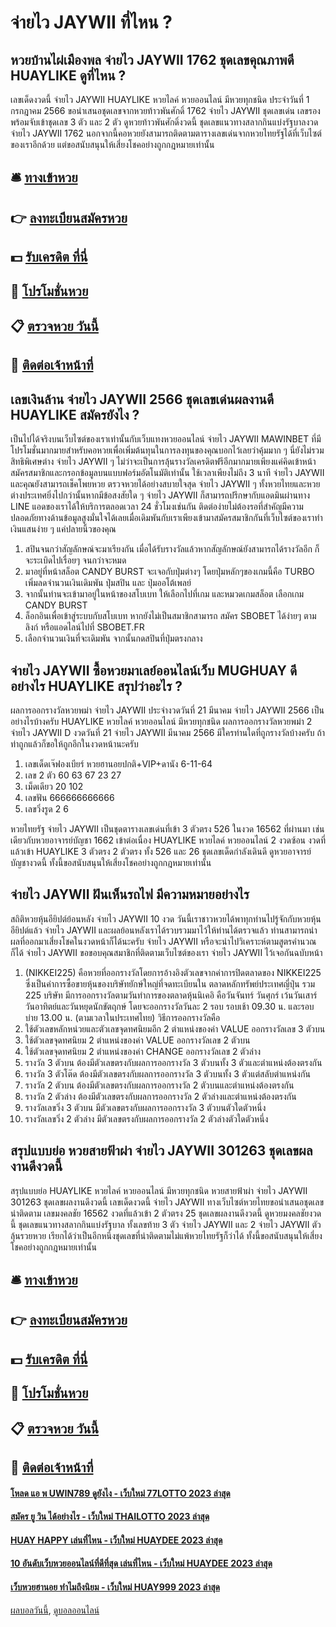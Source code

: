 # จ่ายไว JAYWII ที่ไหน ?
## หวยบ้านไผ่เมืองพล จ่ายไว JAYWII 1762 ชุดเลขคุณภาพดี HUAYLIKE ดูที่ไหน ?
เลขเด็ดงวดนี้ จ่ายไว JAYWII HUAYLIKE หวยไลค์ หวยออนไลน์ มีหวยทุกชนิด ประจำวันที่ 1 กรกฎาคม 2566 ขอนำเสนอชุดเลขจากหวยท้าวพันศักดิ์ 1762 จ่ายไว JAYWII ชุดเลขเด่น เลขรอง พร้อมจับเข้าชุดเลข 3 ตัว และ 2 ตัว ดูหวยท้าวพันศักดิ์งวดนี้ ชุดเลขแนวทางสลากกินแบ่งรัฐบาลงวด จ่ายไว JAYWII 1762 นอกจากนี้คอหวยยังสามารถติดตามตารางเลขเด่นจากหวยไทยรัฐได้ที่เว็บไซต์ของเราอีกด้วย แต่ขอสนับสนุนให้เสี่ยงโชคอย่างถูกกฎหมายเท่านั้น

## 🛎 [ทางเข้าหวย](https://bit.ly/3BG5bNw)
## 👉 [ลงทะเบียนสมัครหวย](https://bit.ly/3BG5bNw)
## 💵 [รับเครดิต ที่นี่](https://bit.ly/3C3mvgS)
## 👑 [โปรโมชั่นหวย](https://bit.ly/3C3mvgS)
## 📋 [ตรวจหวย วันนี้](https://bit.ly/3C3mvgS)
## 📱 [ติดต่อเจ้าหน้าที่](https://bit.ly/3C3mvgS)

## เลขเงินล้าน จ่ายไว JAYWII 2566 ชุดเลขเด่นผลงานดี HUAYLIKE สมัครยังไง ?
เป็นไปได้จริงบนเว็บไซต์ของเราเท่านั้นกับเว็บแทงหวยออนไลน์ จ่ายไว JAYWII MAWINBET ที่มีโปรโมชั่นมากมายสำหรับคอหวยเพื่อเพิ่มต้นทุนในการลงทุนของคุณบอกไว้เลยว่าคุ้มมาก ๆ นี่ยังไม่รวมสิทธิพิเศษต่าง จ่ายไว JAYWII ๆ ไม่ว่าจะเป็นการลุ้นรางวัลเครดิตฟรีอีกมากมายเพียงแค่คิดเข้าหน้าสมัครสมาชิกและกรอกข้อมูลบนแบบฟอร์มอัตโนมัติเท่านั้น ใช้เวลาเพียงไม่ถึง 3 นาที จ่ายไว JAYWII และคุณยังสามารถเช็คโพยหวย ตรวจหวยได้อย่างสบายใจสุด จ่ายไว JAYWII ๆ ทั้งหวยไทยและหวยต่างประเทศยิ่งไปกว่านั้นหากมีข้อสงสัยใด ๆ จ่ายไว JAYWII ก็สามารถปรึกษากับแอดมินผ่านทาง LINE แอดของเราได้ให้บริการตลอดเวลา 24 ชั่วโมงเช่นกัน ติดต่อง่ายไม่ต้องรอที่สำคัญมีความปลอดภัยทางด้านข้อมูลสูงมั่นใจได้เลยเมื่อเดิมพันกับเราเพียงเข้ามาสมัครสมาชิกกันที่เว็บไซต์ของเราทำเงินแสนง่าย ๆ แค่ปลายนิ้วของคุณ
1. สปินจนกว่าสัญลักษณ์จะมาเรียงกัน เมื่อได้รับรางวัลแล้วหากสัญลักษณ์ยังสามารถได้รางวัลอีก ก็จะระเบิดไปเรื่อยๆ จนกว่าจะหมด
2. มาอยู่ที่หน้าสล็อต CANDY BURST จะเจอกับปุ่มต่างๆ โดยปุ่มหลักๆของเกมนี้คือ TURBO เพิ่มลดจำนวนเงินเดิมพัน ปุ่มสปิน และ ปุ่มออโต้เพลย์
3. จากนั้นท่านจะเข้ามาอยู่ในหน้าของสโบเบท ให้เลือกไปที่เกม และหมวดเกมสล็อต เลือกเกม CANDY BURST
4. ล็อกอินเพื่อเข้าสู่ระบบกับสโบเบท หากยังไม่เป็นสมาชิกสามารถ สมัคร SBOBET ได้ง่ายๆ ตามลิงก์ หรือแอดไลน์ไปที่ SBOBET.FR
5. เลือกจำนวนเงินที่จะเดิมพัน จากนั้นกดสปินที่ปุ่มตรงกลาง

## จ่ายไว JAYWII ซื้อหวยมาเลย์ออนไลน์เว็บ MUGHUAY ดีอย่างไร HUAYLIKE สรุปว่าอะไร ?
ผลการออกรางวัลหวยพม่า จ่ายไว JAYWII ประจำงวดวันที่ 21 มีนาคม จ่ายไว JAYWII 2566
เป็นอย่างไรบ้างครับ HUAYLIKE หวยไลค์ หวยออนไลน์ มีหวยทุกชนิด ผลการออกรางวัลหวยพม่า 2 จ่ายไว JAYWII D งวดวันที่ 21 จ่ายไว JAYWII มีนาคม 2566 มีใครท่านใดที่ถูกรางวัลบ้างครับ ถ้าท่าถูกแล้วก็ขอให้ถูกอีกในงวดหน้านะครับ
1. เลขเด็ดเจ๊ฟองเบียร์ หวยฮานอยปกติ+VIP+ดานัง 6-11-64
2. เลข 2 ตัว 60 63 67 23 27
3. เม็ดเดียว 20 102
4. เลขฟัน 666666666666
5. เลขวิ่งรูด 2 6

หวยไทยรัฐ จ่ายไว JAYWII เป็นชุดตารางเลขเด่นที่เข้า 3 ตัวตรง 526 ในงวด 16562 ที่ผ่านมา เช่นเดียวกับหวยอาจารย์บัญชา 1662 เข้าต่อเนื่อง HUAYLIKE หวยไลค์ หวยออนไลน์ 2 งวดซ้อน งวดที่แล้วเข้า HUAYLIKE 3 ตัวตรง 2 ตัวตรง ทั้ง 526 และ 26 ชุดเลขเด็ดกำลังเดินดี ดูหวยอาจารย์บัญชางวดนี้ ทั้งนี้ขอสนับสนุนให้เสี่ยงโชคอย่างถูกกฎหมายเท่านั้น

## จ่ายไว JAYWII ฝันเห็นรถไฟ มีความหมายอย่างไร
สถิติหวยหุ้นอียิปต์ย้อนหลัง จ่ายไว JAYWII 10 งวด วันนี้เราชาวหวยได้พาทุกท่านไปรู้จักกับหวยหุ้นอียิปต์แล้ว จ่ายไว JAYWII และผลย้อนหลังเราได้รวบรวมมาไว้ให้ท่านได้ตรวจแล้ว ท่านสามารถนำผลที่ออกมาเสี่ยงโชคในงวดหน้าก็ได้นะครับ จ่ายไว JAYWII หรือจะนำไปวิเคราะห์ตามสูตรคำนวณก็ได้ จ่ายไว JAYWII ขอขอบคุณสมาชิกที่ติดตามเว็บไซต์ของเรา จ่ายไว JAYWII ไว้เจอกันฉบับหน้า
1. (NIKKEI225) คือหวยที่ออกรางวัลโดยการอ้างอิงตัวเลขจากค่าการปิดตลาดของ NIKKEI225 ซึ่งเป็นค่าการซื้อขายหุ้นของบริษัทยักษ์ใหญ่ที่จดทะเบียนใน ตลาดหลักทรัพย์ประเทศญี่ปุ่น รวม 225 บริษัท มีการออกรางวัลตามวันทำการของตลาดหุ้นนิเคอิ คือวันจันทร์ วันศุกร์ เว้นวันเสาร์ วันอาทิตย์และวันหยุดนักขัตฤกษ์ โดยจะออกรางวัลวันละ 2 รอบ รอบเช้า 09.30 น. และรอบบ่าย 13.00 น. (ตามเวลาในประเทศไทย) วิธีการออกรางวัลคือ
2. ใช้ตัวเลขหลักหน่วยและตัวเลขจุดทศนิยมอีก 2 ตำแหน่งของค่า VALUE ออกรางวัลเลข 3 ตัวบน
3. ใช้ตัวเลขจุดทศนิยม 2 ตำแหน่งของค่า VALUE ออกรางวัลเลข 2 ตัวบน
4. ใช้ตัวเลขจุดทศนิยม 2 ตำแหน่งของค่า CHANGE ออกรางวัลเลข 2 ตัวล่าง
5. รางวัล 3 ตัวบน ต้องมีตัวเลขตรงกับผลการออกรางวัล 3 ตัวบนทั้ง 3 ตัวและตำแหน่งต้องตรงกัน
6. รางวัล 3 ตัวโต๊ด ต้องมีตัวเลขตรงกับผลการออกรางวัล 3 ตัวบนทั้ง 3 ตัวแต่สลับตำแหน่งกัน
7. รางวัล 2 ตัวบน ต้องมีตัวเลขตรงกับผลการออกรางวัล 2 ตัวบนและตำแหน่งต้องตรงกัน
8. รางวัล 2 ตัวล่าง ต้องมีตัวเลขตรงกับผลการออกรางวัล 2 ตัวล่างและตำแหน่งต้องตรงกัน
9. รางวัลเลขวิ่ง 3 ตัวบน มีตัวเลขตรงกับผลการออกรางวัล 3 ตัวบนตัวใดตัวหนึ่ง
10. รางวัลเลขวิ่ง 2 ตัวล่าง มีตัวเลขตรงกับผลการออกรางวัล 2 ตัวล่างตัวใดตัวหนึ่ง

## สรุปแบบย่อ หวยสายฟ้าผ่า จ่ายไว JAYWII 301263 ชุดเลขผลงานดีงวดนี้
สรุปแบบย่อ HUAYLIKE หวยไลค์ หวยออนไลน์ มีหวยทุกชนิด หวยสายฟ้าผ่า จ่ายไว JAYWII 301263 ชุดเลขผลงานดีงวดนี้ เลขเด็ดงวดนี้ จ่ายไว JAYWII ทางเว็บไซต์หวยไทยขอนำเสนอชุดเลขน่าติดตาม เลขมงคลชัย 16562 งวดที่แล้วเข้า 2 ตัวตรง 25 ชุดเลขผลงานดีงวดนี้ ดูหวยมงคลชัยงวดนี้ ชุดเลขแนวทางสลากกินแบ่งรัฐบาล ทั้งเลขท้าย 3 ตัว จ่ายไว JAYWII และ 2 จ่ายไว JAYWII ตัว ลุ้นรวยหวย เรียกได้ว่าเป็นอีกหนึ่งชุดเลขที่น่าติดตามไม่แพ้หวยไทยรัฐก็ว่าได้ ทั้งนี้ขอสนับสนุนให้เสี่ยงโชคอย่างถูกกฎหมายเท่านั้น

## 🛎 [ทางเข้าหวย](https://bit.ly/3BG5bNw)
## 👉 [ลงทะเบียนสมัครหวย](https://bit.ly/3BG5bNw)
## 💵 [รับเครดิต ที่นี่](https://bit.ly/3C3mvgS)
## 👑 [โปรโมชั่นหวย](https://bit.ly/3C3mvgS)
## 📋 [ตรวจหวย วันนี้](https://bit.ly/3C3mvgS)
## 📱 [ติดต่อเจ้าหน้าที่](https://bit.ly/3C3mvgS)

#### [โหลด แอ พ UWIN789 ดูยังไง - เว็บใหม่ 77LOTTO 2023 ล่าสุด](https://atom.io/themes/โหลด%20แอ%20พ%20uwin789%20ดูยังไง%20-%20เว็บใหม่%2077lotto%202023%20ล่าสุด)
#### [สมัคร ยู วิน ได้อย่างไร - เว็บใหม่ THAILOTTO 2023 ล่าสุด](https://atom.io/themes/สมัคร%20ยู%20วิน%20ได้อย่างไร%20-%20เว็บใหม่%20thailotto%202023%20ล่าสุด)
#### [HUAY HAPPY เล่นที่ไหน - เว็บใหม่ HUAYDEE 2023 ล่าสุด](https://atom.io/themes/huay%20happy%20เล่นที่ไหน%20-%20เว็บใหม่%20huaydee%202023%20ล่าสุด)
#### [10 อันดับเว็บหวยออนไลน์ที่ดีที่สุด เล่นที่ไหน - เว็บใหม่ HUAYDEE 2023 ล่าสุด](https://atom.io/themes/10%20อันดับเว็บหวยออนไลน์ที่ดีที่สุด%20เล่นที่ไหน%20-%20เว็บใหม่%20huaydee%202023%20ล่าสุด)
#### [เว็บหวยฮานอย ทำไมถึงนิยม - เว็บใหม่ HUAY999 2023 ล่าสุด](https://atom.io/themes/เว็บหวยฮานอย%20ทำไมถึงนิยม%20-%20เว็บใหม่%20huay999%202023%20ล่าสุด)

[ผลบอลวันนี้](https://siamsport.tv "ผลบอลวันนี้"), [ดูบอลออนไลน์](https://siamsport.tv/ดูบอลสด "ดูบอลออนไลน์")